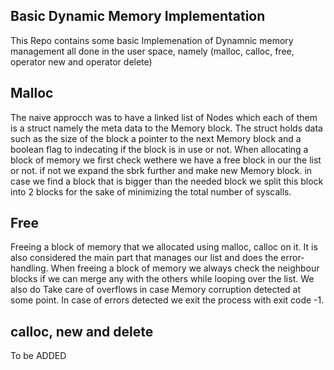 ## Basic Dynamic Memory Implementation

This Repo contains some basic Implemenation of Dynamnic memory management all done in the user space, namely (malloc, calloc, free, operator new and operator delete)

## Malloc
The naive approcch was to have a linked list of Nodes which each of them is a struct namely the meta data to the Memory block. The struct holds data such as the size of the block a pointer to the next Memory block and a boolean flag to indecating if the block is in use or not. When allocating a block of memory we first check wethere we have a free block in our the list or not. if not we expand the sbrk further and make new Memory block. in case we find a block that is bigger than the needed block we split this block into 2 blocks for the sake of minimizing the total number of syscalls.

## Free
Freeing a block of memory that we allocated using malloc, calloc on it. It is also considered the main part that manages our list and does the error-handling. When freeing a block of memory we always check the neighbour blocks if we can merge any with the others while looping over the list. We also do Take care of overflows in case Memory corruption detected at some point. In case of errors detected we exit the process with exit code -1.

## calloc, new and delete
To be ADDED
